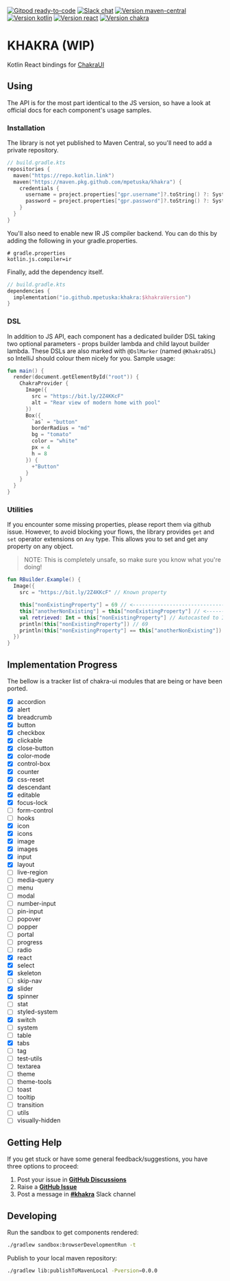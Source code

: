 [![Gitpod ready-to-code](https://img.shields.io/badge/gitpod-ready_to_code-blue?logo=gitpod&style=flat-square)](https://gitpod.io/#https://github.com/mpetuska/khakra)
[![Slack chat](https://img.shields.io/badge/kotlinlang-%23khakra-B37700?logo=slack&style=flat-square)](https://kotlinlang.slack.com/messages/khakra)
[![Version maven-central](https://img.shields.io/maven-central/v/io.github.mpetuska/khakra?logo=apache-maven&style=flat-square)](https://mvnrepository.com/artifact/io.github.mpetuska/khakra)
[![Version kotlin](https://img.shields.io/badge/kotlin-1.4.30-orange?logo=kotlin&style=flat-square)](https://github.com/JetBrains/kotlin/releases/tag/v1.4.30)
[![Version react](https://img.shields.io/badge/react-17.0.1-orange?logo=react&style=flat-square)](https://bintray.com/kotlin/kotlin-js-wrappers/kotlin-react/17.0.1-pre.144-kotlin-1.4.30)
[![Version chakra](https://img.shields.io/badge/chakra--ui-1.3.2-orange?logo=chakra-ui&style=flat-square)](https://github.com/chakra-ui/chakra-ui/tree/%40chakra-ui/react%401.3.2)

# KHAKRA (WIP)

Kotlin React bindings for [ChakraUI](https://github.com/chakra-ui/chakra-ui/tree/%40chakra-ui/react%401.3.2)

## Using

The API is for the most part identical to the JS version, so have a look at official docs for each component's usage
samples.

### Installation

The library is not yet published to Maven Central, so you'll need to add a private repository.

```kotlin
// build.gradle.kts
repositories {
  maven("https://repo.kotlin.link")
  maven("https://maven.pkg.github.com/mpetuska/khakra") {
    credentials {
      username = project.properties["gpr.username"]?.toString() ?: System.getenv("GH_PKG_USER")
      password = project.properties["gpr.password"]?.toString() ?: System.getenv("GH_PKG_PASSWORD")
    }
  }
}
```

You'll also need to enable new IR JS compiler backend. You can do this by adding the following in your
gradle.properties.

```properties
# gradle.properties
kotlin.js.compiler=ir
```

Finally, add the dependency itself.

```kotlin
// build.gradle.kts
dependencies {
  implementation("io.github.mpetuska:khakra:$khakraVersion")
}
```

### DSL

In addition to JS API, each component has a dedicated builder DSL taking two optional parameters - props builder lambda
and child layout builder lambda. These DSLs are also marked with `@DslMarker` (named `@KhakraDSL`) so IntelliJ should
colour them nicely for you. Sample usage:

```kotlin
fun main() {
  render(document.getElementById("root")) {
    ChakraProvider {
      Image({
        src = "https://bit.ly/2Z4KKcF"
        alt = "Rear view of modern home with pool"
      })
      Box({
        `as` = "button"
        borderRadius = "md"
        bg = "tomato"
        color = "white"
        px = 4
        h = 8
      }) {
        +"Button"
      }
    }
  }
}
```

### Utilities

If you encounter some missing properties, please report them via github issue. However, to avoid blocking your flows,
the library provides `get` and `set` operator extensions on `Any` type. This allows you to set and get any property on
any object.
> NOTE: This is completely unsafe, so make sure you know what you're doing!

```kotlin
fun RBuilder.Example() {
  Image({
    src = "https://bit.ly/2Z4KKcF" // Known property

    this["nonExistingProperty"] = 69 // <--------------------------------
    this["anotherNonExisting"] = this["nonExistingProperty"] // <--------
    val retrieved: Int = this["nonExistingProperty"] // Autocasted to Int
    println(this["nonExistingProperty"]) // 69
    println(this["nonExistingProperty"] == this["anotherNonExisting"]) // true
  })
}
```

## Implementation Progress

The bellow is a tracker list of chakra-ui modules that are being or have been ported.

- [X] accordion
- [X] alert
- [X] breadcrumb
- [X] button
- [X] checkbox
- [X] clickable
- [X] close-button
- [X] color-mode
- [X] control-box
- [X] counter
- [X] css-reset
- [X] descendant
- [X] editable
- [X] focus-lock
- [ ] form-control
- [ ] hooks
- [X] icon
- [x] icons
- [X] image
- [X] images
- [X] input
- [X] layout
- [ ] live-region
- [ ] media-query
- [ ] menu
- [ ] modal
- [ ] number-input
- [ ] pin-input
- [ ] popover
- [ ] popper
- [ ] portal
- [ ] progress
- [ ] radio
- [X] react
- [X] select
- [X] skeleton
- [ ] skip-nav
- [X] slider
- [X] spinner
- [ ] stat
- [ ] styled-system
- [X] switch
- [ ] system
- [ ] table
- [X] tabs
- [ ] tag
- [ ] test-utils
- [ ] textarea
- [ ] theme
- [ ] theme-tools
- [ ] toast
- [ ] tooltip
- [ ] transition
- [ ] utils
- [ ] visually-hidden

## Getting Help

If you get stuck or have some general feedback/suggestions, you have three options to proceed:

1. Post your issue in **[GitHub Discussions](https://github.com/mpetuska/khakra/discussions)**
2. Raise a **[GitHub Issue](https://github.com/mpetuska/khakra/issues)**
3. Post a message in **[#khakra](https://kotlinlang.slack.com/messages/khakra)** Slack channel

## Developing

Run the sandbox to get components rendered:

```bash
./gradlew sandbox:browserDevelopmentRun -t
```

Publish to your local maven repository:

```bash
./gradlew lib:publishToMavenLocal -Pversion=0.0.0
```

